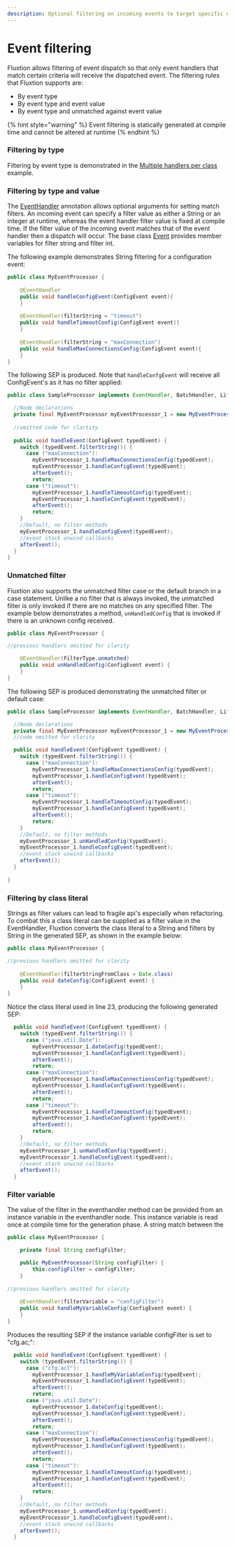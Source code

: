 ```yaml
---
description: Optional filtering on incoming events to target specific event handlers
---
```


# Event filtering

Fluxtion allows filtering of event dispatch so that only event handlers that match certain criteria will receive the dispatched event. The filtering rules that Fluxtion supports are:

* By event type 
* By event type and event value
* By event type and unmatched against event value

{% hint style="warning" %}
Event filtering is statically generated at compile time and cannot be altered at runtime
{% endhint %}

### Filtering by type

Filtering by event type is demonstrated in the [Multiple handlers per class](multiple-handlers-per-class.md) example.

### Filtering by type and value

The [EventHandler](https://github.com/v12technology/fluxtion/blob/master/builder/src/main/java/com/fluxtion/api/annotations/EventHandler.java) annotation allows optional arguments for setting match filters. An incoming event can specify a filter value as either a String or an integer at runtime, whereas the event handler filter value is fixed at compile time. If the filter value of the incoming event matches that of the event handler then a dispatch will occur. The base class [Event](https://github.com/v12technology/fluxtion/blob/master/api/src/main/java/com/fluxtion/runtime/event/Event.java) provides member variables for filter string and filter int.

The following example demonstrates String filtering for a configuration event:

```java
public class MyEventProcessor {
    
    @EventHandler
    public void handleConfigEvent(ConfigEvent event){    
    }
    
    @EventHandler(filterString = "timeout")
    public void handleTimeoutConfig(ConfigEvent event){
    }
    
    @EventHandler(filterString = "maxConnection")
    public void handleMaxConnectionsConfig(ConfigEvent event){
    }
}
```

The following SEP is produced. Note that `handleConfgEvent` will receive all ConfigEvent's as it has no filter applied:

```java
public class SampleProcessor implements EventHandler, BatchHandler, Lifecycle {

  //Node declarations
  private final MyEventProcessor myEventProcessor_1 = new MyEventProcessor();
 
  //omitted code for clartity
  
  public void handleEvent(ConfigEvent typedEvent) {
    switch (typedEvent.filterString()) {
      case ("maxConnection"):
        myEventProcessor_1.handleMaxConnectionsConfig(typedEvent);
        myEventProcessor_1.handleConfigEvent(typedEvent);
        afterEvent();
        return;
      case ("timeout"):
        myEventProcessor_1.handleTimeoutConfig(typedEvent);
        myEventProcessor_1.handleConfigEvent(typedEvent);
        afterEvent();
        return;
    }
    //Default, no filter methods
    myEventProcessor_1.handleConfigEvent(typedEvent);
    //event stack unwind callbacks
    afterEvent();
  }
}
```

### Unmatched filter

Fluxtion also supports the unmatched filter case or the default branch in a case statement. Unlike a no filter that is always invoked, the unmatched filter is only invoked if there are no matches on any specified filter. The example below demonstrates a method, `unHandledConfig` that is invoked if there is an unknown config received.

```java
public class MyEventProcessor {

//previous handlers omitted for clarity

    @EventHandler(FilterType.unmatched)
    public void unHandledConfig(ConfigEvent event) {
    }
}
```

The following SEP is produced demonstrating the unmatched filter or default case:

```java
public class SampleProcessor implements EventHandler, BatchHandler, Lifecycle {

  //Node declarations
  private final MyEventProcessor myEventProcessor_1 = new MyEventProcessor();
  //code omitted for clarity

  public void handleEvent(ConfigEvent typedEvent) {
    switch (typedEvent.filterString()) {
      case ("maxConnection"):
        myEventProcessor_1.handleMaxConnectionsConfig(typedEvent);
        myEventProcessor_1.handleConfigEvent(typedEvent);
        afterEvent();
        return;
      case ("timeout"):
        myEventProcessor_1.handleTimeoutConfig(typedEvent);
        myEventProcessor_1.handleConfigEvent(typedEvent);
        afterEvent();
        return;
    }
    //Default, no filter methods
    myEventProcessor_1.unHandledConfig(typedEvent);
    myEventProcessor_1.handleConfigEvent(typedEvent);
    //event stack unwind callbacks
    afterEvent();
  }
  
}
```

### Filtering by class literal

Strings as filter values can lead to fragile api's especially when refactoring. To combat this a class literal can be supplied as a filter value in the EventHandler, Fluxtion converts the class literal to a String and filters by String in the generated SEP, as shown in the example below:

```java
public class MyEventProcessor {

//previous handlers omitted for clarity
    
    @EventHandler(filterStringFromClass = Date.class)
    public void dateConfig(ConfigEvent event) {
    }
}
```

Notice the class literal used in line 23, producing the following generated SEP:

```java
  public void handleEvent(ConfigEvent typedEvent) {
    switch (typedEvent.filterString()) {
      case ("java.util.Date"):
        myEventProcessor_1.dateConfig(typedEvent);
        myEventProcessor_1.handleConfigEvent(typedEvent);
        afterEvent();
        return;
      case ("maxConnection"):
        myEventProcessor_1.handleMaxConnectionsConfig(typedEvent);
        myEventProcessor_1.handleConfigEvent(typedEvent);
        afterEvent();
        return;
      case ("timeout"):
        myEventProcessor_1.handleTimeoutConfig(typedEvent);
        myEventProcessor_1.handleConfigEvent(typedEvent);
        afterEvent();
        return;
    }
    //Default, no filter methods
    myEventProcessor_1.unHandledConfig(typedEvent);
    myEventProcessor_1.handleConfigEvent(typedEvent);
    //event stack unwind callbacks
    afterEvent();
  }
```

### Filter variable

The value of the filter in the eventhandler method can be provided from an instance variable in the eventhandler node. This instance variable is read once at compile time for the generation phase. A string match between the 

```java
public class MyEventProcessor {

    private final String configFilter;

    public MyEventProcessor(String configFilter) {
        this.configFilter = configFilter;
    }
    
//previous handlers omitted for clarity
    
    @EventHandler(filterVariable = "configFilter")
    public void handleMyVariableConfig(ConfigEvent event) {
    }
}
```

Produces the resulting SEP if the instance variable configFilter is set to "cfg.ac;":

```java
  public void handleEvent(ConfigEvent typedEvent) {
    switch (typedEvent.filterString()) {
      case ("cfg.acl"):
        myEventProcessor_1.handleMyVariableConfig(typedEvent);
        myEventProcessor_1.handleConfigEvent(typedEvent);
        afterEvent();
        return;
      case ("java.util.Date"):
        myEventProcessor_1.dateConfig(typedEvent);
        myEventProcessor_1.handleConfigEvent(typedEvent);
        afterEvent();
        return;
      case ("maxConnection"):
        myEventProcessor_1.handleMaxConnectionsConfig(typedEvent);
        myEventProcessor_1.handleConfigEvent(typedEvent);
        afterEvent();
        return;
      case ("timeout"):
        myEventProcessor_1.handleTimeoutConfig(typedEvent);
        myEventProcessor_1.handleConfigEvent(typedEvent);
        afterEvent();
        return;
    }
    //Default, no filter methods
    myEventProcessor_1.unHandledConfig(typedEvent);
    myEventProcessor_1.handleConfigEvent(typedEvent);
    //event stack unwind callbacks
    afterEvent();
  }
```

